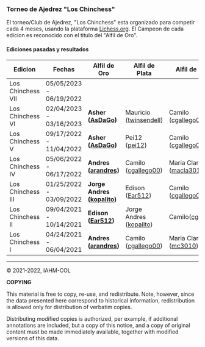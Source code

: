 ### Torneo de Ajedrez "Los Chinchess" 

El torneo/Club de Ajedrez, "Los Chinchess" esta organizado para competir cada 4 meses, usando la plataforma [Lichess.org](https://lichess.org/). 
El Campeon de cada edicion es reconocido con el titulo del "Alfil de Oro".

#### Ediciones pasadas y resultados

| Edicion           | Fechas                  | Alfil de Oro                                                  | Alfil de Plata                                              | Alfil de Bronce                                            |
|-------------------|-------------------------|---------------------------------------------------------------|-------------------------------------------------------------|------------------------------------------------------------|
| Los Chinchess VII | 05/05/2023 - 06/19/2022 |                                                               |                                                             |                                                            |
| Los Chinchess VI  | 02/04/2023 - 03/16/2023 | **Asher ([AsDaGo](https://lichess.org/@/AsDaGo))**            | Mauricio ([twinsendell](https://lichess.org/@/twinsendell)) | Camilo ([cgallego00](https://lichess.org/@/cgallego00))    |
| Los Chinchess V   | 09/17/2022 - 11/04/2022 | **Asher ([AsDaGo](https://lichess.org/@/AsDaGo))**            | Pei12 ([pei12](https://lichess.org/@/pei12))                | Camilo ([cgallego00](https://lichess.org/@/cgallego00))    |
| Los Chinchess IV  | 05/06/2022 - 06/17/2022 | **Andres  ([arandres](https://lichess.org/@/arandres))**      | Camilo ([cgallego00](https://lichess.org/@/cgallego00))     | Maria Clara ([macla3010](https://lichess.org/@/macla3010)) |
| Los Chinchess III | 01/25/2022 - 03/09/2022 | **Jorge Andres ([kopalito](https://lichess.org/@/kopalito))** | Edison ([Ear512](https://lichess.org/@/Ear512))             | Camilo ([cgallego00](https://lichess.org/@/cgallego00))    |
| Los Chinchess II  | 09/04/2021 - 10/14/2021 | **Edison  ([Ear512](https://lichess.org/@/Ear512))**          | Jorge Andres ([kopalito](https://lichess.org/@/kopalito))   | Camilo([cgallego00](https://lichess.org/@/cgallego00))     |
| Los Chinchess I   | 04/24/2021 - 06/04/2021 | **Andres  ([arandres](https://lichess.org/@/arandres))**      | Camilo ([cgallego00](https://lichess.org/@/cgallego00))     | Maria Clara ([mc3010](https://lichess.org/@/mc3010))       |

***
:copyright: 2021-2022, IAHM-COL

**COPYING**

This material is free to copy, re-use, and redistribute. 
Note, however, since the data presented here correspond to historical 
information, redistribution is allowed only for distribution of verbatim 
copies.

Distributing modified copies is authorized, per example, if additional 
annotations are included, but a copy of this notice, and a copy of 
original content must be made immediately available, together with 
modified versions of this data.
